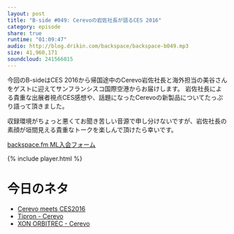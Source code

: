 ```yaml
---
layout: post
title: "B-side #049: Cerevoの岩佐社長が語るCES 2016"
category: episode
share: true
runtime: "01:09:47"
audio: http://blog.drikin.com/backspace/backspace-b049.mp3
size: 41,960,171
soundcloud: 241566015
---
```


今回のB-sideはCES 2016から帰国途中のCerevo岩佐社長と海外担当の美谷さんをゲストに迎えてサンフランシスコ国際空港からお届けします。
岩佐社長による貴重な出展者視点CES感想や、話題になったCerevoの新製品についてたっぷり語って頂きました。

収録環境がちょっと悪くてお聞き苦しい音源で申し分けないですが、岩佐社長の素顔が垣間見える貴重なトークを楽しんで頂けたら幸いです。


[backspace.fm ML入会フォーム](http://backspace.us11.list-manage.com/subscribe?u=09c933bd3997c1d16dbed156a&id=84b6529b91)

{% include player.html %}

# 今日のネタ
- [Cerevo meets CES2016](https://www.cerevo.com/ja/exhibition/ces2016/)
- [Tipron - Cerevo](https://tipron.cerevo.com/ja/)
- [XON ORBITREC - Cerevo](https://xon.cerevo.com/ja/orbitrec/)


